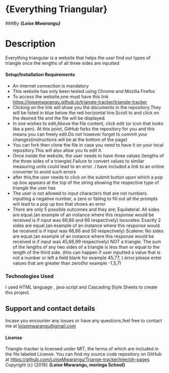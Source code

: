 # {Everything Triangular}
###By ***{Loise Mwarangu}***
# Description
Everything triangular is a website that helps the user find out types of triangle once the lengths of all three sides are inputted
#### Setup/Installation Requirements
* An internet connection is mandatory
* This website has only been tested using Chrome and Mozilla Firefox
* To access the website,one must have this link https://loisemwarangu.github.io/triangle-tracker/triangle-tracker
* Clicking on the link will show you the documents in the repository.They will be listed in blue below the red horizontal line.Scroll to and click on the desired file and the file will be displayed.
* In one wishes to edit,Above the file content, click edit (or icon that looks like a pen). At this point, GitHub forks the repository for you and this means you can freely edit.Do not however forget to commit your changes(instructions will be at the bottom of the page)
* You can fork then clone the file in case you need to have it on your local repository.This will also allow you to edit it.
* Once inside the website, the user needs to have three values (lengths of the three sides of a triangle).Failure to convert values to similar measuring units could lead to an error .i have included a link to an online converter to avoid such errors
* after this,the user needs to click on the submit button upon which a pop up box appears at the top of the string showing the respective type of triangle the user has
* The user is not allowed to input characters that are not numbers. inputting a negative number, a zero or failing to fill out all the prompts will lead to a pop up box that shows an error
* There are only 5 possible outcomes and they are;
Equilateral: All sides are equal.(an example of an instance where this response would be received is if input was 66,66 and 66 respectively)
Isosceles: Exactly 2 sides are equal.(an example of an instance where this response would be received is if input was 66,66 and 50 respectively)
Scalene: No sides are equal.(an example of an instance where this response would be received is if input was 45,66,99 respectively)
NOT a triangle: The sum of the lengths of any two sides of a triangle is less than or equal to the length of the third side. (this can happen if user inputted a value that is not a number or left a field blank  for example 45,77, )
error:please enter values that are greater than zero(for example -1,5,7)
### Technologies Used
I used HTML language , java script and Cascading Style Sheets to create this project.
## Support and contact details
Incase you encounter any issues or have any questions,feel free to contact me at loisemwarangu@gmail.com
#### License
Triangle-tracker is licensed under MIT, the terms of which are included in
the file labeled License. You can find my source code repository on GitHub at https://github.com/LoiseMwarangu/Triange-tracker/tree/gh-pages
Copyright (c) {2018} **{Loise Mwarangu, moringa School}**
